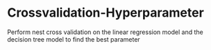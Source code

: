 # Crossvalidation-Hyperparameter
Perform nest cross validation on the linear regression model and the decision tree model to find the best parameter
